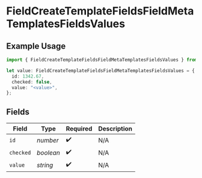 # FieldCreateTemplateFieldsFieldMetaTemplatesFieldsValues

## Example Usage

```typescript
import { FieldCreateTemplateFieldsFieldMetaTemplatesFieldsValues } from "@documenso/sdk-typescript/models/operations";

let value: FieldCreateTemplateFieldsFieldMetaTemplatesFieldsValues = {
  id: 1342.67,
  checked: false,
  value: "<value>",
};
```

## Fields

| Field              | Type               | Required           | Description        |
| ------------------ | ------------------ | ------------------ | ------------------ |
| `id`               | *number*           | :heavy_check_mark: | N/A                |
| `checked`          | *boolean*          | :heavy_check_mark: | N/A                |
| `value`            | *string*           | :heavy_check_mark: | N/A                |